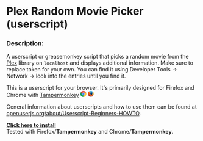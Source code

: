 # Plex Random Movie Picker (userscript)

### Description:

A userscript or greasemonkey script that picks a random movie from the [Plex](https://plex.tv) library on `localhost` and displays additional information. Make sure to replace token for your own. You can find it using Developer Tools -> Network -> look into the entries until you find it.

This is a userscript for your browser. It's primarily designed for Firefox and Chrome with
[Tampermonkey](https://www.tampermonkey.net/) [![Chrome logo](https://raw.githubusercontent.com/OpenUserJS/OpenUserJS.org/master/public/images/ua/chrome16.png)](https://chrome.google.com/webstore/detail/tampermonkey/dhdgffkkebhmkfjojejmpbldmpobfkfo) [![Firefox logo](https://raw.githubusercontent.com/OpenUserJS/OpenUserJS.org/master/public/images/ua/firefox16.png)](https://addons.mozilla.org/en-US/firefox/addon/tampermonkey/)

General information about userscripts and how to use them can be found at [openuserjs.org/about/Userscript-Beginners-HOWTO](https://openuserjs.org/about/Userscript-Beginners-HOWTO).

[**Click here to install**](https://update.greasyfork.org/scripts/514785/Plex%20Random%20Movie%20Picker.user.js)  
Tested with Firefox/**Tampermonkey** and Chrome/**Tampermonkey**.
